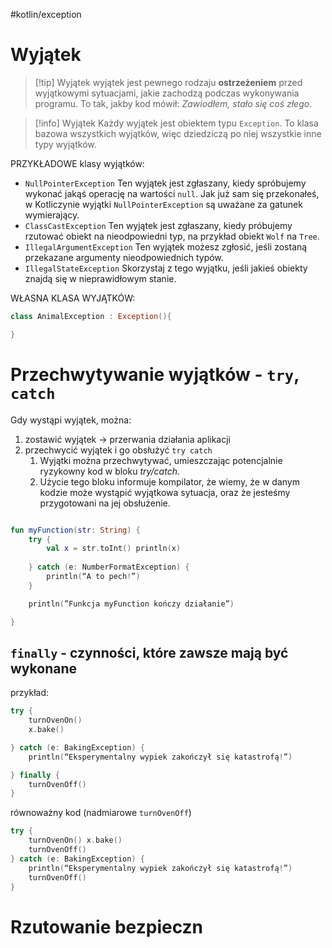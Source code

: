 #kotlin/exception

# Wyjątek

>[!tip] Wyjątek
>wyjątek jest pewnego rodzaju **ostrzeżeniem** przed wyjątkowymi sytuacjami, jakie zachodzą podczas wykonywania programu. 
>To tak, jakby kod mówił: *Zawiodłem, stało się coś złego*.

>[!info] Wyjątek
>Każdy wyjątek jest obiektem typu `Exception`. 
>To klasa bazowa wszystkich wyjątków, więc dziedziczą po niej wszystkie inne typy wyjątków.

PRZYKŁADOWE klasy wyjątków:
- `NullPointerException` Ten wyjątek jest zgłaszany, kiedy spróbujemy wykonać jakąś operację na wartości `null`. Jak już sam się przekonałeś, w Kotliczynie wyjątki `NullPointerException` są uważane za gatunek wymierający.
- `ClassCastException` Ten wyjątek jest zgłaszany, kiedy próbujemy rzutować obiekt na nieodpowiedni typ, na przykład obiekt `Wolf` na `Tree`.
- `IllegalArgumentException` Ten wyjątek możesz zgłosić, jeśli zostaną przekazane argumenty nieodpowiednich typów.
- `IllegalStateException` Skorzystaj z tego wyjątku, jeśli jakieś obiekty znajdą się w nieprawidłowym stanie.

WŁASNA KLASA WYJĄTKÓW:
```kotlin
class AnimalException : Exception(){

}
```


# Przechwytywanie wyjątków - `try`, `catch`
Gdy wystąpi wyjątek, można:
1. zostawić wyjątek -> przerwania działania aplikacji
2. przechwycić wyjątek i go obsłużyć `try catch`
	1. Wyjątki można przechwytywać, umieszczając potencjalnie ryzykowny kod w bloku *try/catch*.
	2. Użycie tego bloku informuje kompilator, że wiemy, że w danym kodzie może wystąpić wyjątkowa sytuacja, oraz że jesteśmy przygotowani na jej obsłużenie.

```kotlin

fun myFunction(str: String) {
	try {
		val x = str.toInt() println(x)
	
	} catch (e: NumberFormatException) {
		println(“A to pech!”)
	}

	println(”Funkcja myFunction kończy działanie”) 

}
```

## `finally` - czynności, które zawsze mają być wykonane

przykład:
```kotlin
try {
	turnOvenOn() 
	x.bake()

} catch (e: BakingException) {
	println(“Eksperymentalny wypiek zakończył się katastrofą!”)

} finally { 
	turnOvenOff()
}
```
równoważny kod (nadmiarowe `turnOvenOff`)
```kotlin
try {
	turnOvenOn() x.bake()
	turnOvenOff()
} catch (e: BakingException) {
	println(“Eksperymentalny wypiek zakończył się katastrofą!”)
	turnOvenOff()
}
```

# Rzutowanie bezpieczn














